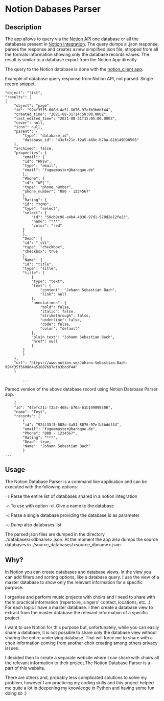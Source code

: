 # Notion Dabases Parser

## Description

The app allows to query via the [Notion API](https://developers.notion.com/docs/getting-started "Notion API") one database or all the databases present in [Notion Integration](https://www.notion.so/my-integrations "Notion Integration"). The query dumps a .json response, parses the response and creates a new simplified json file, stripped from all the formats information showing only the database records values. The result is similar to a database export from the Notion App directly.

The query to the Notion database is done with the [notion_client app](https://github.com/ramnes/notion-sdk-py).

Example of database query response from Notion API, not parsed. Single record snippet.



    "object": "list",
    "results": [
    {
        "object": "page",
        "id": "924f35f5-608d-4a51-8076-97efb3bddf44",
        "created_time": "2021-08-31T14:59:00.000Z",
        "last_edited_time": "2021-08-31T15:05:00.000Z",
        "cover": null,
        "icon": null,
        "parent": {
            "type": "database_id",
            "database_id": "43efc21c-f2a5-468c-b70a-61b149098506"
        },
        "archived": false,
        "properties": {
            "email": {
            "id": "HN|w",
            "type": "email",
            "email": "fuguemaster@baroque.de"
            },
            "Phone": {
            "id": "WF|`",
            "type": "phone_number",
            "phone_number": "080 - 1234567"
            },
            "Rating": {
            "id": "YcMo",
            "type": "select",
            "select": {
                "id": "56cb9c98-e4b4-4036-97d1-570d2e12fe23",
                "name": "***",
                "color": "red"
            }
            },
            "Dead": {
            "id": "_sVi",
            "type": "checkbox",
            "checkbox": true
            },
            "Name": {
            "id": "title",
            "type": "title",
            "title": [
                {
                "type": "text",
                "text": {
                    "content": "Johann Sebastian Bach",
                    "link": null
                },
                "annotations": {
                    "bold": false,
                    "italic": false,
                    "strikethrough": false,
                    "underline": false,
                    "code": false,
                    "color": "default"
                },
                "plain_text": "Johann Sebastian Bach",
                "href": null
                }
            ]
            }
        },
        "url": "https://www.notion.so/Johann-Sebastian-Bach-924f35f5608d4a51807697efb3bddf44"
        }
            
            ...

Parsed version of the above database record using Notion Database Parser app.

        {
        "id": "43efc21c-f2a5-468c-b70a-61b149098506",
        "name": "Test",
        "records": [
            {
            "id": "924f35f5-608d-4a51-8076-97efb3bddf44",
            "email": "fuguemaster@baroque.de",
            "Phone": "080 - 1234567",
            "Rating": "***",
            "Dead": true,
            "Name": "Johann Sebastian Bach"
            }
    ...

## Usage

The Notion Database Parser is a command line application and can be executed with the following options:

`-l`
Parse the entire list of databases shared in a notion integration

`-n`
To use with option -d. Give a name to the database

`-d`
Parse a single database providing the database id as parameter

`-u`
Dump also databases list

The parsed json files are dumped in the directory ./databases/\<dbname\>.json. At the moment the app also dumps the source databases in ./source_databases/\<source_dbname\>.json.

## Why?

In Notion you can create databases and database views. In the view you can add filters and sorting options, like a database query. I use the view of a master database to show only the relevant information for a specific purpose. 

I organise and perform music projects with choirs and I need to share with them practical information (repertoire, singers' contact, locations, etc...). For each topic I have a master database. I then create a database view to extract from the master database the relevant information of a specific project.

I want to use Notion for this purpose but, unfortunately, while you can easily share a database, it is not possible to share only the database view without sharing the entire underlying database. That will force me to share with a choir information coming from another choir creating among others privacy issues. 

I decided then to create a separate website where I can share with choirs all the relevant information to their project.The Notion Database Parser is a part of this website.

There are others and, probably less complicated solutions to solve my problem, however I am practicing my coding skills and this project helped me quite a lot in deepening my knowledge in Python and having some fun doing so :)

